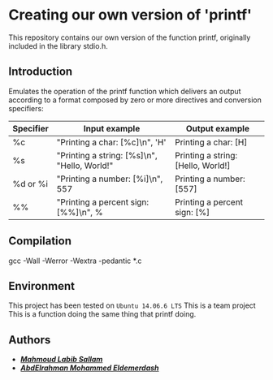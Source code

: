# Creating our own version of 'printf'

This repository contains our own version of the function printf, originally included in the library stdio.h.


## Introduction
Emulates the operation of the printf function which delivers an output according to a format composed by zero or more directives and conversion specifiers:

Specifier | Input example | Output example
| --- | --- | --- |
%c | "Printing a char: [%c]\n", 'H' | Printing a char: [H]
%s | "Printing a string: [%s]\n", "Hello, World!" | Printing a string: [Hello, World!]
%d or %i | "Printing a number: [%i]\n", 557 | Printing a number: [557]
%% | "Printing a percent sign: [%%]\n", % | Printing a percent sign: [%]



## Compilation


gcc -Wall -Werror -Wextra -pedantic *.c


## Environment
 This project has been tested on `Ubuntu 14.06.6 LTS`
 This is a team project
 This is a function doing the same thing that printf doing.


## Authors

- ***[Mahmoud Labib Sallam](https://github.com/MahmudLabib)***
- ***[AbdElrahman Mohammed Eldemerdash](https://github.com/engakhattab)***
